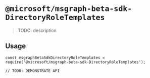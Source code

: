 # `@microsoft/msgraph-beta-sdk-DirectoryRoleTemplates`

> TODO: description

## Usage

```
const msgraphBetaSdkDirectoryRoleTemplates = require('@microsoft/msgraph-beta-sdk-DirectoryRoleTemplates');

// TODO: DEMONSTRATE API
```
